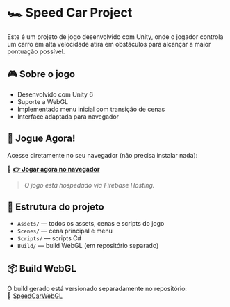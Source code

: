 # 🏎️ Speed Car Project

Este é um projeto de jogo desenvolvido com Unity, onde o jogador controla um carro em alta velocidade atira em obstáculos para alcançar a maior pontuação possível.

## 🎮 Sobre o jogo

- Desenvolvido com Unity 6
- Suporte a WebGL
- Implementado menu inicial com transição de cenas
- Interface adaptada para navegador

## 🚀 Jogue Agora!

Acesse diretamente no seu navegador (não precisa instalar nada):

🔗 **[👉 Jogar agora no navegador](https://unityspeedracing.web.app)**

> _O jogo está hospedado via Firebase Hosting._

## 📂 Estrutura do projeto

- `Assets/` — todos os assets, cenas e scripts do jogo
- `Scenes/` — cena principal e menu
- `Scripts/` — scripts C#
- `Build/` — build WebGL (em repositório separado)

## 📦 Build WebGL

O build gerado está versionado separadamente no repositório:  
🔗 [SpeedCarWebGL](https://github.com/JoaoVictorGT/SpeedCarWebGL)
